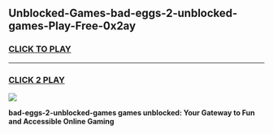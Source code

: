 
## Unblocked-Games-bad-eggs-2-unblocked-games-Play-Free-0x2ay
<h3>
<a href="https://premium76.site?title=bad-eggs-2-unblocked-games&ref=22A">CLICK TO PLAY</a></h3>
<hr>

<h3>
<a href="https://premium76.site?title=bad-eggs-2-unblocked-games&ref=22A">CLICK 2 PLAY</a>
  
</h3>

<a href="https://premium76.site?title=bad-eggs-2-unblocked-games&ref=22A"><img src="https://clearcache.store/games.png"></a>


**bad-eggs-2-unblocked-games games unblocked: Your Gateway to Fun and Accessible Online Gaming**
